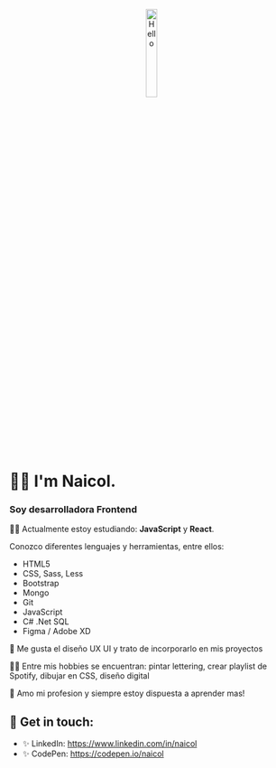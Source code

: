 <p align="center">
  <img src="https://user-images.githubusercontent.com/39106794/143495579-ce34a579-fcfd-4abe-b2a1-f7f4611ab538.gif" width="20%" alt="Hello" align="center">
</p>

# 👋🏼 I'm Naicol. 

###  Soy desarrolladora Frontend

💪🏼 Actualmente estoy estudiando: **JavaScript** y **React**. 

Conozco diferentes lenguajes y herramientas, entre ellos: 
* HTML5
* CSS, Sass, Less
* Bootstrap
* Mongo
* Git
* JavaScript 
* C# .Net SQL
* Figma / Adobe XD
 
🌸 Me gusta el diseño UX UI y trato de incorporarlo en mis proyectos

👩🏼 Entre mis hobbies se encuentran: pintar lettering, crear playlist de Spotify, dibujar en CSS, diseño digital

🌸 Amo mi profesion y siempre estoy dispuesta a aprender mas!

## 🖤 Get in touch: 
* ✨ LinkedIn: https://www.linkedin.com/in/naicol
* ✨ CodePen: https://codepen.io/naicol
